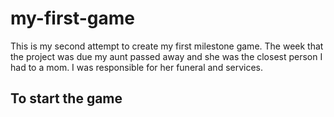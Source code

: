 # my-first-game
This is my second attempt to create my first milestone game. The week that the project was due my aunt passed away and she was the closest person I had to a mom. I was responsible for her funeral and services. 

## To start the game
